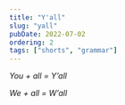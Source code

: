 ```yaml
---
title: "Y'all"
slug: "yall"
pubDate: 2022-07-02
ordering: 2
tags: ["shorts", "grammar"]
---
```


<i>

You + all = Y’all

We + all = W’all

</i>
